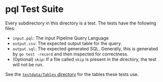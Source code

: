 # pql Test Suite

Every subdirectory in this directory is a test.
The tests have the following files:

- `input.pql`: The input Pipeline Query Language
- `output.csv`: The expected output table for the query.
- `output.sql`: The expected generated SQL.
  Generally, this is generated by `go test -record`
  and then inspected for correctness.
- (Optional) `skip`: If a file called `skip` is present in the directory,
  the test will not be run.

See the [`testdata/Tables` directory](../Tables/) for the tables these tests use.
